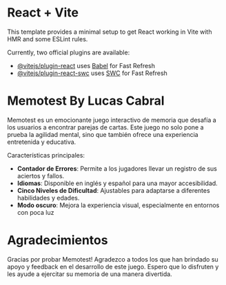 # React + Vite

This template provides a minimal setup to get React working in Vite with HMR and some ESLint rules.

Currently, two official plugins are available:

- [@vitejs/plugin-react](https://github.com/vitejs/vite-plugin-react/blob/main/packages/plugin-react/README.md) uses [Babel](https://babeljs.io/) for Fast Refresh
- [@vitejs/plugin-react-swc](https://github.com/vitejs/vite-plugin-react-swc) uses [SWC](https://swc.rs/) for Fast Refresh

# Memotest By Lucas Cabral

Memotest es un emocionante juego interactivo de memoria que desafía a los usuarios a encontrar parejas de cartas. Este juego no solo pone a prueba la agilidad mental, sino que también ofrece una experiencia entretenida y educativa.

Características principales:
- **Contador de Errores**: Permite a los jugadores llevar un registro de sus aciertos y fallos.
- **Idiomas**: Disponible en inglés y español para una mayor accesibilidad.
- **Cinco Niveles de Dificultad**: Ajustables para adaptarse a diferentes habilidades y edades.
- **Modo oscuro**: Mejora la experiencia visual, especialmente en entornos con poca luz

# Agradecimientos 
Gracias por probar Memotest! Agradezco a todos los que han brindado su apoyo y feedback en el desarrollo de este juego. Espero que lo disfruten y les ayude a ejercitar su memoria de una manera divertida.
